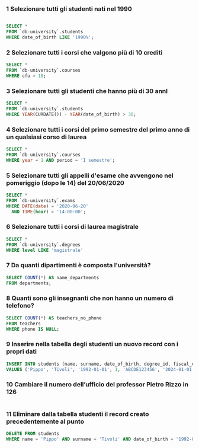 ### 1 Selezionare tutti gli studenti nati nel 1990 ###

```SQL

SELECT * 
FROM `db-university`.students
WHERE date_of_birth LIKE '1990%';
```

### 2 Selezionare tutti i corsi che valgono più di 10 crediti  ###

```SQL
SELECT * 
FROM `db-university`.courses
WHERE cfu > 10;
```

### 3 Selezionare tutti gli studenti che hanno più di 30 annI ###

```SQL
SELECT * 
FROM `db-university`.students
WHERE YEAR(CURDATE()) - YEAR(date_of_birth) > 30;
```

### 4 Selezionare tutti i corsi del primo semestre del primo anno di un qualsiasi corso di laurea  ###
```SQL
SELECT * 
FROM `db-university`.courses
WHERE year = 1 AND period = 'I semestre';
```

### 5 Selezionare tutti gli appelli d'esame che avvengono nel pomeriggio (dopo le 14) del 20/06/2020 ###
```SQL
SELECT * 
FROM `db-university`.exams
WHERE DATE(date) = '2020-06-20' 
  AND TIME(hour) > '14:00:00';
```

### 6 Selezionare tutti i corsi di laurea magistrale ###
```SQL
SELECT * 
FROM `db-university`.degrees
WHERE level LIKE 'magistrale'
```

### 7 Da quanti dipartimenti è composta l'università? ###
```SQL
SELECT COUNT(*) AS name_departments
FROM departments;
```

### 8 Quanti sono gli insegnanti che non hanno un numero di telefono? ###
```SQL
SELECT COUNT(*) AS teachers_no_phone
FROM teachers
WHERE phone IS NULL;
```

### 9 Inserire nella tabella degli studenti un nuovo record con i propri dati  ###
```SQL
INSERT INTO students (name, surname, date_of_birth, degree_id, fiscal_code, enrolment_date, registration_number, email)
VALUES ('Pippo', 'Tivoli', '1992-01-01', 1, 'ABCDE123456', '2024-01-01', '123456', 'pippo.a.tivoli@boolean.com');
```

### 10 Cambiare il numero dell’ufficio del professor Pietro Rizzo in 126 ###
```SQL

```

### 11 Eliminare dalla tabella studenti il record creato precedentemente al punto ###
```SQL
DELETE FROM students
WHERE name = 'Pippo' AND surname = 'Tivoli' AND date_of_birth = '1992-01-01';
```
<!-- 0	8	00:26:37	DELETE FROM students
 WHERE name = 'Pippo' AND surname = 'Tivoli' AND date_of_birth = '1992-01-01'	Error Code: 1175. You are using safe update mode and you tried to update a table without a WHERE that uses a KEY column. 
 To disable safe mode, toggle the option in Preferences -> SQL Editor and reconnect.	0.000 sec //